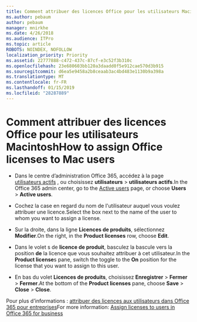 ```yaml
---
title: Comment attribuer des licences Office pour les utilisateurs Macintosh
ms.author: pebaum
author: pebaum
manager: mnirkhe
ms.date: 4/26/2018
ms.audience: ITPro
ms.topic: article
ROBOTS: NOINDEX, NOFOLLOW
localization_priority: Priority
ms.assetid: 22777888-c472-437c-87cf-e3c52f3b310c
ms.openlocfilehash: 23e680603bb120a3daadd0f5e912cae570d3b915
ms.sourcegitcommit: d6ea5e9458a2b8ceaab3ac4bd483e1130b9a398a
ms.translationtype: MT
ms.contentlocale: fr-FR
ms.lasthandoff: 01/15/2019
ms.locfileid: "28287889"
---
```

# <a name="how-to-assign-office-licenses-to-mac-users"></a><span data-ttu-id="1cdac-102">Comment attribuer des licences Office pour les utilisateurs Macintosh</span><span class="sxs-lookup"><span data-stu-id="1cdac-102">How to assign Office licenses to Mac users</span></span>

- <span data-ttu-id="1cdac-103">Dans le centre d’administration Office 365, accédez à la page [utilisateurs actifs](https://go.microsoft.com/fwlink/p/?linkid=834822) , ou choisissez **utilisateurs** \> **utilisateurs actifs**.</span><span class="sxs-lookup"><span data-stu-id="1cdac-103">In the Office 365 admin center, go to the [Active users](https://go.microsoft.com/fwlink/p/?linkid=834822) page, or choose **Users** \> **Active users**.</span></span>
    
- <span data-ttu-id="1cdac-104">Cochez la case en regard du nom de l'utilisateur auquel vous voulez attribuer une licence.</span><span class="sxs-lookup"><span data-stu-id="1cdac-104">Select the box next to the name of the user to whom you want to assign a license.</span></span>
    
- <span data-ttu-id="1cdac-105">Sur la droite, dans la ligne **Licences de produits**, sélectionnez **Modifier**.</span><span class="sxs-lookup"><span data-stu-id="1cdac-105">On the right, in the **Product licenses** row, choose **Edit**.</span></span>
    
- <span data-ttu-id="1cdac-106">Dans le volet s de **licence de produit**, basculez la bascule vers la position **de** la licence que vous souhaitez attribuer à cet utilisateur.</span><span class="sxs-lookup"><span data-stu-id="1cdac-106">In the **Product license**s pane, switch the toggle to the **On** position for the license that you want to assign to this user.</span></span> 
    
- <span data-ttu-id="1cdac-107">En bas du volet **Licences de produits**, choisissez **Enregistrer** \> **Fermer** \> **Fermer**.</span><span class="sxs-lookup"><span data-stu-id="1cdac-107">At the bottom of the **Product licenses** pane, choose **Save** \> **Close** \> **Close**.</span></span>
    
<span data-ttu-id="1cdac-108">Pour plus d’informations : [attribuer des licences aux utilisateurs dans Office 365 pour entreprises](.md)</span><span class="sxs-lookup"><span data-stu-id="1cdac-108">For more information: [Assign licenses to users in Office 365 for business](.md)</span></span>
  

